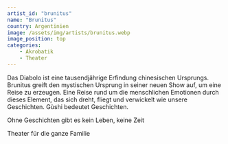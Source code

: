 ```yaml
---
artist_id: "brunitus"
name: "Brunitus"
country: Argentinien
image: /assets/img/artists/brunitus.webp
image_position: top
categories:
    - Akrobatik
    - Theater
---
```

Das Diabolo ist eine tausendjährige Erfindung chinesischen Ursprungs. Brunitus greift den mystischen Ursprung in seiner neuen Show auf, um eine Reise zu erzeugen. Eine Reise rund um die menschlichen Emotionen durch dieses Element, das sich dreht, fliegt und verwickelt wie unsere Geschichten. Gùshi bedeutet Geschichten.

Ohne Geschichten gibt es kein Leben, keine Zeit

Theater für die ganze Familie